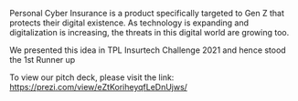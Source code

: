  Personal Cyber Insurance is a product specifically targeted to Gen Z that protects their digital existence. As technology is expanding and digitalization is increasing, the threats in this digital world are growing too. 
 
 We presented this idea in TPL Insurtech Challenge 2021 and hence stood the 1st Runner up
 
 To view our pitch deck, please visit the link: https://prezi.com/view/eZtKoriheyqfLeDnUjws/

